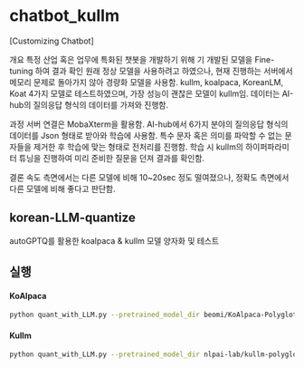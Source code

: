 # chatbot_kullm
[Customizing Chatbot]

개요 특정 산업 혹은 업무에 특화된 챗봇을 개발하기 위해 기 개발된 모델을 Fine-tuning 하여 결과 확인 원래 정상 모델을 사용하려고 하였으나, 현재 진행하는 서버에서 메모리 문제로 돌아가지 않아 경량화 모델을 사용함. kullm, koalpaca, KoreanLM, Koat 4가지 모델로 테스트하였으며, 가장 성능이 괜찮은 모델이 kullm임. 데이터는 AI-hub의 질의응답 형식의 데이터를 가져와 진행함.

과정 서버 연결은 MobaXterm을 활용함. AI-hub에서 6가지 분야의 질의응답 형식의 데이터를 Json 형태로 받아와 학습에 사용함. 특수 문자 혹은 의미를 파악할 수 없는 문자들을 제거한 후 학습에 맞는 형태로 전처리를 진행함. 학습 시 kullm의 하이퍼파라미터 튜닝을 진행하여 미리 준비한 질문을 던져 결과를 확인함.

결론 속도 측면에서는 다른 모델에 비해 10~20sec 정도 떨여졌으나, 정확도 측면에서 다른 모델에 비해 좋다고 판단함.

## korean-LLM-quantize
autoGPTQ를 활용한 koalpaca &amp; kullm 모델 양자화 및 테스트

## 실행

#### KoAlpaca
```bash
python quant_with_LLM.py --pretrained_model_dir beomi/KoAlpaca-Polyglot-12.8B --quantized_model_dir ./model/koalpaca-8bit
```

#### Kullm
```bash
python quant_with_LLM.py --pretrained_model_dir nlpai-lab/kullm-polyglot-12.8b-v2 --quantized_model_dir ./model/kullm-8bit
```
